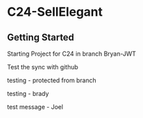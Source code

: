 # C24-SellElegant

## Getting Started

Starting Project for C24 in branch Bryan-JWT

Test the sync with github

testing - protected from branch

testing - brady

test message - Joel

